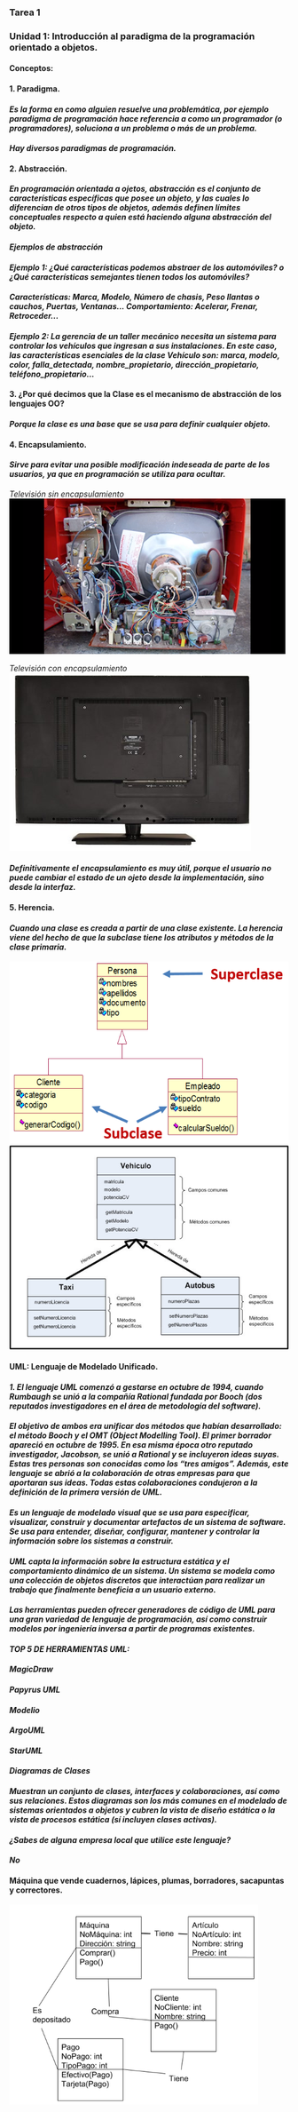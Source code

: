 ### **Tarea 1**
### **Unidad 1: Introducción al paradigma de la programación orientado a objetos.**
#### __Conceptos:__
#### 1. Paradigma.
####    _Es la forma en como alguien resuelve una problemática, por ejemplo paradigma de programación hace          referencia a como un programador (o programadores), soluciona a un problema o más de un                    problema._ 
####    _Hay diversos paradigmas de programación._

#### 2. Abstracción.
####    _En programación orientada a ojetos, abstracción es el conjunto de características específicas que          posee un objeto, y las cuales lo diferencian de otros tipos de objetos, además definen límites             conceptuales respecto a quien está haciendo alguna abstracción del objeto._

####    _Ejemplos de abstracción_
####    _Ejemplo 1: ¿Qué características podemos abstraer de los automóviles? o ¿Qué características                semejantes tienen todos los automóviles?_
####    _Características: Marca, Modelo, Número de chasis, Peso llantas o cauchos, Puertas, Ventanas...             Comportamiento: Acelerar, Frenar, Retroceder..._

####    _Ejemplo 2: La gerencia de un taller mecánico necesita un sistema para controlar los vehículos que          ingresan a sus instalaciones. En este caso, las características esenciales de la clase Vehículo            son: marca, modelo, color, falla_detectada, nombre_propietario, dirección_propietario,                     teléfono_propietario..._

#### 3. ¿Por qué decimos que la Clase es el mecanismo de abstracción de los lenguajes OO?
####     _Porque la clase es una base que se usa para definir cualquier objeto._

#### 4. Encapsulamiento.
####    _Sirve para evitar una posible modificación indeseada de parte de los usuarios, ya que en                   programación se utiliza para ocultar._

_Televisión sin encapsulamiento_
![alt text](./img/img.png)

_Televisión con encapsulamiento_
![alt text](./img/imagen.png)

####    _Definitivamente el encapsulamiento es muy útil, porque el usuario no puede cambiar el estado de            un ojeto desde la implementación, sino desde la interfaz._

#### 5. Herencia.
####    _Cuando una clase es creada a partir de una clase existente. La herencia viene del hecho de que la          subclase tiene los atributos y métodos de la clase primaria._
![alt text](./img/herencia.PNG)
![alt text](./img/h.jpg)

#### UML: Lenguaje de Modelado Unificado.
#### _1. El lenguaje UML comenzó a gestarse en octubre de 1994, cuando Rumbaugh se unió a la compañía               Rational      fundada por Booch (dos reputados investigadores en el área de metodología del                software)._
#### _El objetivo de ambos era unificar dos métodos que habían desarrollado: el método Booch y el OMT            (Object Modelling Tool). El primer borrador apareció en octubre de 1995. En esa misma época otro           reputado investigador, Jacobson, se unió a Rational y se incluyeron ideas suyas. Estas tres personas       son conocidas como los “tres amigos”. Además, este lenguaje se abrió a la colaboración de otras            empresas para que aportaran sus ideas. Todas estas colaboraciones condujeron a la definición de la         primera versión de UML._

#### _Es un lenguaje de modelado visual que se usa para especificar, visualizar, construir y documentar          artefactos de un sistema de software. Se usa para entender, diseñar, configurar, mantener y                controlar      la información sobre los sistemas a construir._
#### _UML capta la información sobre la estructura estática y el comportamiento dinámico de un sistema. Un       sistema se modela como una colección de objetos discretos que interactúan para realizar un trabajo         que finalmente beneficia a un usuario externo._

####  _Las herramientas pueden ofrecer generadores de código de UML para una gran variedad de lenguaje de         programación, así como construir modelos por ingeniería inversa a partir de programas existentes._
#### _TOP 5 DE HERRAMIENTAS UML:_
#### _MagicDraw_
#### _Papyrus UML_
#### _Modelio_
#### _ArgoUML_
#### _StarUML_

#### _Diagramas de Clases_
#### _Muestran un conjunto de clases, interfaces y colaboraciones, así como sus relaciones. Estos                diagramas son los más comunes en el modelado de sistemas orientados a objetos y cubren la vista de         diseño estática o la vista de procesos estática (sí incluyen clases activas)._

#### _¿Sabes de alguna empresa local que utilice este lenguaje?_
####  _No_

#### Máquina que vende cuadernos, lápices, plumas, borradores, sacapuntas y correctores.
![alt text](./img/Captura.PNG)
